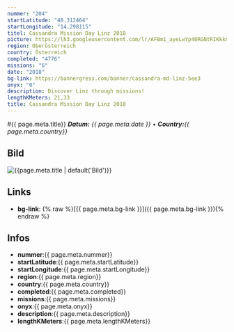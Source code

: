```yaml
---
nummer: "204"
startLatitude: "48.312464"
startLongitude: "14.298115"
titel: Cassandra Mission Day Linz 2018
picture: https://lh3.googleusercontent.com/lr/AFBm1_ayeLwYp40RGNtRIKkknaUBWuh8-lQGElZ4699PeDuSgnntNEc64xadwXJxUHAAG7axgERXvqUXSWa2OlPCu0pkN8bKMoFNLoY24IUBAsdbK1gzELTHCj_UC0KsF5avz1bphRGYAH9HwCliWbix2F9KXsabnbtMEsQePNEapGA9W4EgEVOMz_zVOmTQu1vHiNT3ai7B1w1Cpo2I8Kk3AS10tDYL1MafRt6UoWQMlTEp4tKYQnUEbgAIOssuh7GflFdANVYwO7O6FoK1j81qQB-jMpRwU_GfXisXa3nCkFROOz5f4EgCnxh_siDHssJeTwbHYWXtgaJ1umOPnTrXbRUcSTu0Lxsv2DqPuoks8ZkhGdiW0sJmIxsi4UBxfDr1q9qhEb94V2Qw644AUpBhRqYy0n8eJr4BpIrrjGs-S-bgihvzm0aJOBoHkUtgDMZSikINX8gTf-VJoqUU9skBt1FItxRNCRYTTI8YDRnFXJwtSgJQ-ZmuowhgilQfLCBFBcOGNJhnpNPcfh1v-I4D8RN_-Xb76HusGVX_Ckp1fa7Ym1MTXhImVnPMOWuYrMzHaNp0MWH4fLcoaLMSOp48cDhrD-PMYkwPsEPIOEz-6LGCNXEcx7yrcjB5uLnbHEK28gabNSaw8A0ogJZYSEi6ra4NxuHO3avxO4izwqGTCEsyOVDqCzDdo8WEV9EAI9DJ_yKokGQy9kg37B9cLJvZuvsWDHY9LIU7LsMYxjoyLj5pg5VgfK5mC7vn-jjjeP8oU0V8IglN7BxjqYpVaEbxq-X2hLgE9RvxQrWAXHi4isPZ7n9st0pbR8nT-Jlr1ZfilwkILGAHIIVP1x4JyRvQUbnoWRZxpe4
region: Oberösterreich
country: Österreich
completed: "4776"
missions: "6"
date: "2018"
bg-link: https://bannergress.com/banner/cassandra-md-linz-5ee3
onyx: "0"
description: Discover Linz through missions!
lengthKMeters: 21,33
title: Cassandra Mission Day Linz 2018
---
```


#{{ page.meta.title}}
_**Datum:** {{ page.meta.date }} • **Country:**{{ page.meta.country}}_

## Bild
![{{page.meta.title | default('Bild')}}]({{page.meta.picture}})

## Links
- **bg-link**: {% raw %}[{{ page.meta.bg-link }}]({{ page.meta.bg-link }}){% endraw %}

## Infos
- **nummer**:{{ page.meta.nummer}}
- **startLatitude**:{{ page.meta.startLatitude}}
- **startLongitude**:{{ page.meta.startLongitude}}
- **region**:{{ page.meta.region}}
- **country**:{{ page.meta.country}}
- **completed**:{{ page.meta.completed}}
- **missions**:{{ page.meta.missions}}
- **onyx**:{{ page.meta.onyx}}
- **description**:{{ page.meta.description}}
- **lengthKMeters**:{{ page.meta.lengthKMeters}}

